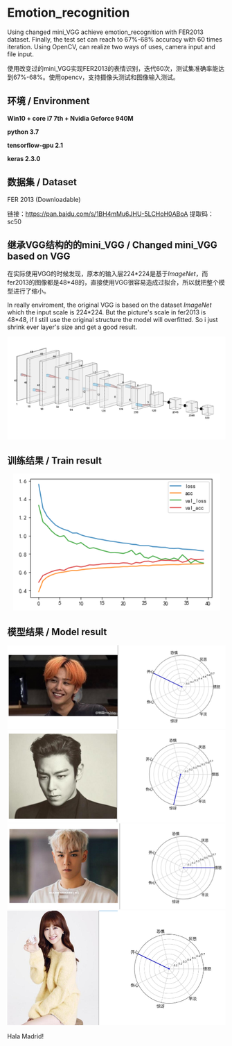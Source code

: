 # Emotion_recognition
Using changed mini_VGG achieve emotion_recognition with FER2013 dataset. Finally, the test set can reach to 67%-68% accuracy with 60 times iteration. Using OpenCV, can realize two ways of uses, camera input and file input.

使用改变过的mini_VGG实现FER2013的表情识别，迭代60次，测试集准确率能达到67%-68%。使用opencv，支持摄像头测试和图像输入测试。

## 环境 / Environment
**Win10 + core i7 7th + Nvidia Geforce 940M**

**python 3.7**

**tensorflow-gpu 2.1**

**keras 2.3.0**

## 数据集 / Dataset
FER 2013 (Downloadable)

链接：https://pan.baidu.com/s/1BH4mMu6JHU-5LCHoH0ABoA 
提取码：sc50

## 继承VGG结构的的mini_VGG / Changed mini_VGG based on VGG

在实际使用VGG的时候发现，原本的输入层224\*224是基于*ImageNet*，而fer2013的图像都是48\*48的，直接使用VGG很容易造成过拟合，所以就把整个模型进行了缩小。

In really enviroment, the original VGG is based on the dataset *ImageNet* which the input scale is 224\*224. But the picture's scale in fer2013 is 48\*48, if I still use the original structure the model will overfitted. So i just shrink ever layer's size and get a good result.

![network structure](pic/network.png)

## 训练结果 / Train result

<center>
    <img src="pic/final.png">
</center>

## 模型结果 / Model result
<center>
    <img src="pic/test1.png">
    <img src="pic/test2.png">
    <img src="pic/test3.png">
    <img src="pic/test4.png">
</center>

Hala Madrid!